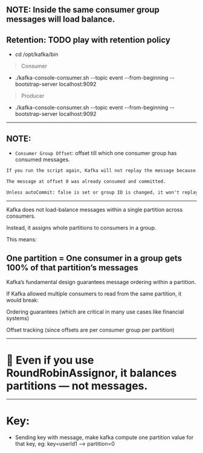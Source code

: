## NOTE: Inside the same consumer group messages will load balance.


## Retention: TODO play with retention policy 


- cd /opt/kafka/bin

> Consumer
- ./kafka-console-consumer.sh --topic event --from-beginning --bootstrap-server localhost:9092

> Producer
- ./kafka-console-consumer.sh --topic event --from-beginning --bootstrap-server localhost:9092


---
## NOTE:
- `Consumer Group Offset`: offset till which one consumer group has consumed messages.
```markdown
If you run the script again, Kafka will not replay the message because:

The message at offset 0 was already consumed and committed.

Unless autoCommit: false is set or group ID is changed, it won't replay.
```


---
Kafka does not load-balance messages within a single partition across consumers.

Instead, it assigns whole partitions to consumers in a group.

This means:

One partition = One consumer in a group gets 100% of that partition’s messages
---
Kafka’s fundamental design guarantees message ordering within a partition.

If Kafka allowed multiple consumers to read from the same partition, it would break:

Ordering guarantees (which are critical in many use cases like financial systems)

Offset tracking (since offsets are per consumer group per partition)

---

# 📌 Even if you use RoundRobinAssignor, it balances partitions — not messages.


---
# Key:
- Sending key with message, make kafka compute one partition value for that key, eg: key=userId1 --> partition=0
